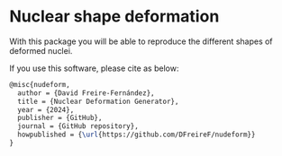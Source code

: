 # Nuclear shape deformation
With this package you will be able to reproduce the different shapes of deformed nuclei.

If you use this software, please cite as below:

```latex
@misc{nudeform,
  author = {David Freire-Fernández},
  title = {Nuclear Deformation Generator},
  year = {2024},
  publisher = {GitHub},
  journal = {GitHub repository},
  howpublished = {\url{https://github.com/DFreireF/nudeform}}
}
```